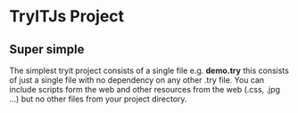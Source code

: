 # TryITJs Project

## Super simple

The simplest tryit project consists of a single file e.g. __demo.try__ this consists of just a single file with no dependency on any other .try file. You can include scripts 
form the web and other resources from the web (.css, .jpg ...) but no other files from your project directory.
